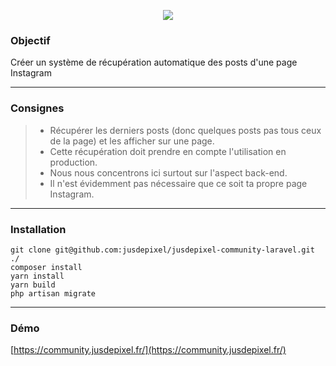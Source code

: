 <p style="text-align:center;"><img src="https://community.jusdepixel.fr/logo.png"></p>

### Objectif
Créer un système de récupération automatique des posts d'une page Instagram

***
### Consignes
> - Récupérer les derniers posts (donc quelques posts pas tous ceux de la page) et les afficher sur une page.
> - Cette récupération doit prendre en compte l'utilisation en production.
> - Nous nous concentrons ici surtout sur l'aspect back-end.
> - Il n'est évidemment pas nécessaire que ce soit ta propre page Instagram.

***
### Installation

```
git clone git@github.com:jusdepixel/jusdepixel-community-laravel.git ./
composer install
yarn install
yarn build
php artisan migrate
```

***
### Démo
[https://community.jusdepixel.fr/](https://community.jusdepixel.fr/)
